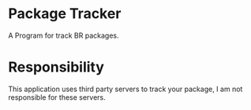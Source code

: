 # Package Tracker

A Program for track BR packages.

# Responsibility

This application uses third party servers to track your package, I am not responsible for these servers.
